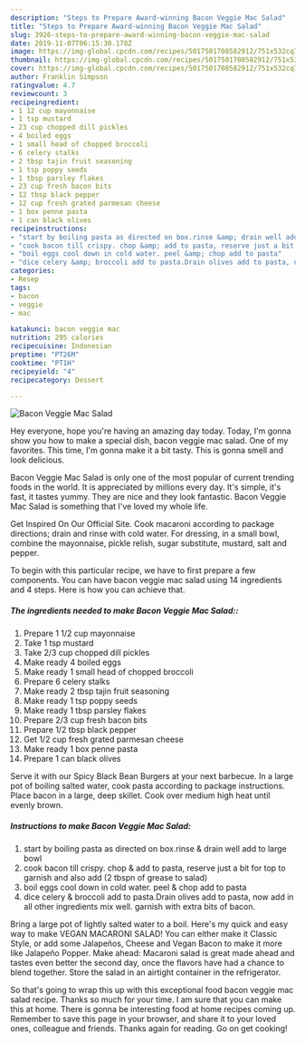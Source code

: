 ```yaml
---
description: "Steps to Prepare Award-winning Bacon Veggie Mac Salad"
title: "Steps to Prepare Award-winning Bacon Veggie Mac Salad"
slug: 3926-steps-to-prepare-award-winning-bacon-veggie-mac-salad
date: 2019-11-07T06:15:30.178Z
image: https://img-global.cpcdn.com/recipes/5017501708582912/751x532cq70/bacon-veggie-mac-salad-recipe-main-photo.jpg
thumbnail: https://img-global.cpcdn.com/recipes/5017501708582912/751x532cq70/bacon-veggie-mac-salad-recipe-main-photo.jpg
cover: https://img-global.cpcdn.com/recipes/5017501708582912/751x532cq70/bacon-veggie-mac-salad-recipe-main-photo.jpg
author: Franklin Simpson
ratingvalue: 4.7
reviewcount: 3
recipeingredient:
- 1 12 cup mayonnaise
- 1 tsp mustard
- 23 cup chopped dill pickles
- 4 boiled eggs
- 1 small head of chopped broccoli
- 6 celery stalks
- 2 tbsp tajin fruit seasoning
- 1 tsp poppy seeds
- 1 tbsp parsley flakes
- 23 cup fresh bacon bits
- 12 tbsp black pepper
- 12 cup fresh grated parmesan cheese
- 1 box penne pasta
- 1 can black olives
recipeinstructions:
- "start by boiling pasta as directed on box.rinse &amp; drain well add to large bowl"
- "cook bacon till crispy. chop &amp; add to pasta, reserve just a bit for top to garnish and also add (2 tbspn of grease to salad)"
- "boil eggs cool down in cold water. peel &amp; chop add to pasta"
- "dice celery &amp; broccoli add to pasta.Drain olives add to pasta, now add in all other ingredients mix well. garnish with extra bits of bacon."
categories:
- Resep
tags:
- bacon
- veggie
- mac

katakunci: bacon veggie mac
nutrition: 295 calories
recipecuisine: Indonesian
preptime: "PT26M"
cooktime: "PT1H"
recipeyield: "4"
recipecategory: Dessert

---
```



![Bacon Veggie Mac Salad](https://img-global.cpcdn.com/recipes/5017501708582912/751x532cq70/bacon-veggie-mac-salad-recipe-main-photo.jpg)

Hey everyone, hope you're having an amazing day today. Today, I'm gonna show you how to make a special dish, bacon veggie mac salad. One of my favorites. This time, I'm gonna make it a bit tasty. This is gonna smell and look delicious.

Bacon Veggie Mac Salad is only one of the most popular of current trending foods in the world. It is appreciated by millions every day. It's simple, it's fast, it tastes yummy. They are nice and they look fantastic. Bacon Veggie Mac Salad is something that I've loved my whole life.

Get Inspired On Our Official Site. Cook macaroni according to package directions; drain and rinse with cold water. For dressing, in a small bowl, combine the mayonnaise, pickle relish, sugar substitute, mustard, salt and pepper.


To begin with this particular recipe, we have to first prepare a few components. You can have bacon veggie mac salad using 14 ingredients and 4 steps. Here is how you can achieve that.

##### The ingredients needed to make Bacon Veggie Mac Salad::

1. Prepare 1 1/2 cup mayonnaise
1. Take 1 tsp mustard
1. Take 2/3 cup chopped dill pickles
1. Make ready 4 boiled eggs
1. Make ready 1 small head of chopped broccoli
1. Prepare 6 celery stalks
1. Make ready 2 tbsp tajin fruit seasoning
1. Make ready 1 tsp poppy seeds
1. Make ready 1 tbsp parsley flakes
1. Prepare 2/3 cup fresh bacon bits
1. Prepare 1/2 tbsp black pepper
1. Get 1/2 cup fresh grated parmesan cheese
1. Make ready 1 box penne pasta
1. Prepare 1 can black olives


Serve it with our Spicy Black Bean Burgers at your next barbecue. In a large pot of boiling salted water, cook pasta according to package instructions. Place bacon in a large, deep skillet. Cook over medium high heat until evenly brown. 

##### Instructions to make Bacon Veggie Mac Salad:

1. start by boiling pasta as directed on box.rinse &amp; drain well add to large bowl
1. cook bacon till crispy. chop &amp; add to pasta, reserve just a bit for top to garnish and also add (2 tbspn of grease to salad)
1. boil eggs cool down in cold water. peel &amp; chop add to pasta
1. dice celery &amp; broccoli add to pasta.Drain olives add to pasta, now add in all other ingredients mix well. garnish with extra bits of bacon.


Bring a large pot of lightly salted water to a boil. Here&#39;s my quick and easy way to make VEGAN MACARONI SALAD! You can either make it Classic Style, or add some Jalapeños, Cheese and Vegan Bacon to make it more like Jalapeño Popper. Make ahead: Macaroni salad is great made ahead and tastes even better the second day, once the flavors have had a chance to blend together. Store the salad in an airtight container in the refrigerator. 

So that's going to wrap this up with this exceptional food bacon veggie mac salad recipe. Thanks so much for your time. I am sure that you can make this at home. There is gonna be interesting food at home recipes coming up. Remember to save this page in your browser, and share it to your loved ones, colleague and friends. Thanks again for reading. Go on get cooking!
